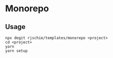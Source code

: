 # Monorepo

## Usage

```
npx degit rjschie/templates/monorepo <project>
cd <project>
yarn
yarn setup
```
